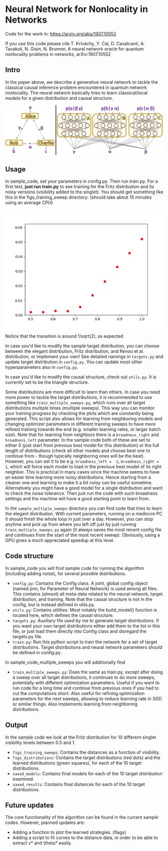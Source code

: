 # Neural Network for Nonlocality in Networks
Code for the work in: https://arxiv.org/abs/1907.10552

If you use this code please cite
T. Kriváchy, Y. Cai, D. Cavalcanti, A. Tavakoli, N. Gisin, N. Brunner, A neural network oracle for quantum nonlocality problems in networks, arXiv:1907.10552

## Intro
In the paper above, we describe a generative neural network to tackle the classical causal inference problem encountered in quantum network nonlocality. The neural network basically tries to learn classical/local models for a given distribution and causal structure.

![Going from causal structure to generative neural network.](./triangle.png "Going from causal structure to generative neural network.")

## Usage
In sample_code, set your parameters in config.py. Then run train.py. For a first test, **just run train.py** to see training for the Fritz distribution and its noisy versions (visibility added to the singlet). You should get something like this in the figs_training_sweep directory: (should take about 15 minutes using an average CPU)

![Fritz distribution distances for different visibilities.](./sweep_Fritz.png "Fritz distribution distance(p_target,p_machine) vs visibility.")

Notice that the transition is around 1/sqrt(2), as expected.


In case you'd like to modify the sample target distribution, you can choose between the elegant distribution, Fritz distribution, and Renou et al. distribution, or implement your own! See detailed namings in `targets.py` and update target distribution in `config.py`. You can update most other hyperparameters also in `config.py`.

In case you'd like to modify the causal structure, check out `utils.py`. It is currently set to be the triangle structure.

Some distributions are more difficult to learn than others. In case you need more power to tackle the target distributions, it is recommended to use something like `train_multiple_sweeps.py`, which runs over all target distributions multiple times (multiple sweeps). This way you can monitor your training progress by checking the plots which are constantly being generated. This script also allows for learning from neighboring models and changing optimizer parameters in different training sweeps to have more refined training towards the end (e.g. smaller learning rates, or larger batch size). Note that for learning from neighbors there is a `broadness_right` and `broadness_left` parameter. In the sample code both of these are set to either 0 (just start from previous best model for this distribution) or the full length of distributions (check all other models and choose best one to continue from - though typically neighboring ones will be the best). However, you can set it to be e.g. `broadness_left = -1`, `broadness_right = 1`, which will force each model to load in the previous best model of its right neighbor. This is practical in many cases since the machine seems to have an easier time learning more noisy distributions. Hence starting from a cleaner one and learning to make it a bit noisy can be useful sometime. Alternatively you might have a good model for a single distribution and want to check the noise tolerance. Then just run the code with such broadness settings and the machine will have a good starting point to learn from.

In the `sample_multiple_sweeps` directory you can find code that tries to learn the elegant distribution. With current parameters, running on a mediocre PC it should finish the whole loop in just over a day. However, you can stop anytime and pick up from where you left off just by just running `train_multiple_sweeps.py` again (it always saves the most recent config file and continues from the start of the most recent sweep). Obviously, using a GPU gives a much appreciated speedup at this level.

## Code structure
In sample_code you will find sample code for running the algorithm (including adding noise), for several possible distributions.

* `config.py`: Contains the Config class. A joint, global config object (named pnn, for Parameter of Neural Network) is used among all files. This contains (almost) all meta-data related to the neural network, target distribution, and training. Note that the causal structure is not in the config, but is instead defined in utils.py.
* `utils.py`: Contains utilities. Most notably the build_model() function is located here, which defines the causal structure.
* `targets.py`: Auxiliary file used by me to generate target distributions. If you want your own target distributions either add them to the list in this file, or just load them directly into Config class and disregard the targets.py file.
* `train.py`: Run this python script to train the network for a set of target distributions. Target distributions and neural network parameters should be defined in config.py.

In sample_code_multiple_sweeps you will additionally find
* `train_multiple_sweeps.py`: Does the same as train.py, except after doing a sweep over all target distributions, it continues to do more sweeps, potentially with different optimization parameters. Useful if you want to run code for a long time and continue from previous ones if you had to cut the computations short. Also useful for refining optimization parameters for the next sweeps, allowing to reduce learning rate in SGD or similar things. Also implements learning from neighboring distributions.

## Output
In the sample code we look at the Fritz distribution for 10 different singlet visibility levels between 0.5 and 1. 
* `figs_training_sweeps`: Contains the distances as a function of visibility.
* `figs_distributions`: Contains the target distributions (red dots) and the learned distributions (green squares), for each of the 10 target distributions.
* `saved_models`: Contains final models for each of the 10 target distribution examined.
* `saved_results`: Contains final distances for each of the 10 target distributions.

## Future updates
The core functionality of the algorithm can be found in the current sample codes. However, planned updates are:
* Adding a function to plot the learned strategies. (flags)
* Adding a script to fit curves to the distance data, in order to be able to extract v* and \theta* easily.
